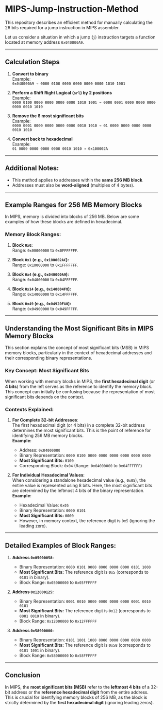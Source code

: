 # MIPS-Jump-Instruction-Method

This repository describes an efficient method for manually calculating the 26 bits required for a jump instruction in MIPS assembler.

Let us consider a situation in which a jump (`j`) instruction targets a function located at memory address `0x040000A9`.

---

## Calculation Steps

1. **Convert to binary**  
   Example:  
   `0x040000A9 → 0000 0100 0000 0000 0000 0000 1010 1001`

2. **Perform a Shift Right Logical (`srl`) by 2 positions**  
   Example:  
   `0000 0100 0000 0000 0000 0000 1010 1001 → 0000 0001 0000 0000 0000 0000 0010 1010`

3. **Remove the 6 most significant bits**  
   Example:  
   `0000 0001 0000 0000 0000 0000 0010 1010 → 01 0000 0000 0000 0000 0010 1010`

4. **Convert back to hexadecimal**  
   Example:  
   `01 0000 0000 0000 0000 0010 1010 → 0x100002A`

---

## Additional Notes:
- This method applies to addresses within the **same 256 MB block**.
- Addresses must also be **word-aligned** (multiples of 4 bytes).

---

## Example Ranges for 256 MB Memory Blocks

In MIPS, memory is divided into blocks of 256 MB. Below are some examples of how these blocks are defined in hexadecimal.

### Memory Block Ranges:
1. **Block `0x0`:**  
   Range: `0x00000000` to `0x0FFFFFFF`.

2. **Block `0x1` (e.g., `0x100002AC`):**  
   Range: `0x10000000` to `0x1FFFFFFF`.

3. **Block `0x4` (e.g., `0x040000A9`):**  
   Range: `0x04000000` to `0x04FFFFFF`.

4. **Block `0x14` (e.g., `0x140004F8`):**  
   Range: `0x14000000` to `0x14FFFFFF`.

5. **Block `0x49` (e.g., `0x04920FA0`):**  
   Range: `0x04900000` to `0x049FFFFF`.

---

## Understanding the Most Significant Bits in MIPS Memory Blocks

This section explains the concept of most significant bits (MSB) in MIPS memory blocks, particularly in the context of hexadecimal addresses and their corresponding binary representations. 

### Key Concept: Most Significant Bits
When working with memory blocks in MIPS, the **first hexadecimal digit** (or **4 bits**) from the left serves as the reference to identify the memory block. This concept can initially be confusing because the representation of most significant bits depends on the context.

### Contexts Explained:
1. **For Complete 32-bit Addresses**:  
   The first hexadecimal digit (or 4 bits) in a complete 32-bit address determines the most significant bits. This is the point of reference for identifying 256 MB memory blocks.  
   **Example:**  
   - Address: `0x04000000`  
   - Binary Representation: `0000 0100 0000 0000 0000 0000 0000 0000`  
   - **Most Significant Bits:** `0100`  
   - Corresponding Block: `0x04` (Range: `0x04000000` to `0x04FFFFFF`)

2. **For Individual Hexadecimal Values**:  
   When considering a standalone hexadecimal value (e.g., `0x05`), the entire value is represented using 8 bits. Here, the most significant bits are determined by the leftmost 4 bits of the binary representation.  
   **Example:**  
   - Hexadecimal Value: `0x05`  
   - Binary Representation: `0000 0101`  
   - **Most Significant Bits:** `0000`  
   - However, in memory context, the reference digit is `0x5` (ignoring the leading zero).  

---

## Detailed Examples of Block Ranges:
1. **Address `0x05000058`:**
   - Binary Representation: `0000 0101 0000 0000 0000 0000 0101 1000`
   - **Most Significant Bits:** The reference digit is `0x5` (corresponds to `0101` in binary).
   - Block Range: `0x05000000` to `0x05FFFFFF`

2. **Address `0x12000125`:**
   - Binary Representation: `0001 0010 0000 0000 0000 0000 0001 0010 0101`
   - **Most Significant Bits:** The reference digit is `0x12` (corresponds to `0001 0010` in binary).
   - Block Range: `0x12000000` to `0x12FFFFFF`

3. **Address `0x58900000`:**
   - Binary Representation: `0101 1001 1000 0000 0000 0000 0000 0000`
   - **Most Significant Bits:** The reference digit is `0x58` (corresponds to `0101 1001` in binary).
   - Block Range: `0x58000000` to `0x58FFFFFF`

---

## Conclusion
In MIPS, the **most significant bits (MSB)** refer to the **leftmost 4 bits** of a 32-bit address or the **reference hexadecimal digit** from the entire address. This is crucial for identifying memory blocks of 256 MB, as the block is strictly determined by the **first hexadecimal digit** (ignoring leading zeros).




